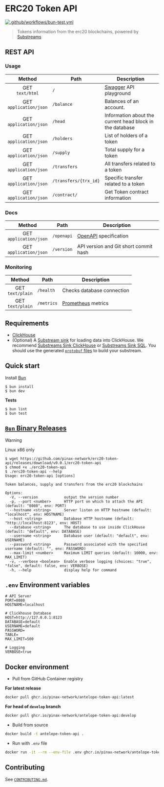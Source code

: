 # ERC20 Token API

[![.github/workflows/bun-test.yml](https://github.com/pinax-network/erc20-token-api/actions/workflows/bun-test.yml/badge.svg)](https://github.com/pinax-network/erc20-token-api/actions/workflows/bun-test.yml)

> Tokens information from the erc20 blockchains, powered by [Substreams](https://substreams.streamingfast.io/)

## REST API

### Usage

|           Method           | Path                  | Description                                              |
| :------------------------: | --------------------- | -------------------------------------------------------- |
|    GET <br>`text/html`     | `/`                   | [Swagger](https://swagger.io/) API playground            |
| GET <br>`application/json` | `/balance`            | Balances of an account.                                  |
| GET <br>`application/json` | `/head`               | Information about the current head block in the database |
| GET <br>`application/json` | `/holders`            | List of holders of a token                               |
| GET <br>`application/json` | `/supply`             | Total supply for a token                                 |
| GET <br>`application/json` | `/transfers`          | All transfers related to a token                         |
| GET <br>`application/json` | `/transfers/{trx_id}` | Specific transfer related to a token                     |
| GET <br>`application/json` | `/contract/`          | Get Token contract information                           |

### Docs

|           Method           | Path       | Description                                        |
| :------------------------: | ---------- | -------------------------------------------------- |
| GET <br>`application/json` | `/openapi` | [OpenAPI](https://www.openapis.org/) specification |
| GET <br>`application/json` | `/version` | API version and Git short commit hash              |

### Monitoring

|        Method        | Path       | Description                                  |
| :------------------: | ---------- | -------------------------------------------- |
| GET <br>`text/plain` | `/health`  | Checks database connection                   |
| GET <br>`text/plain` | `/metrics` | [Prometheus](https://prometheus.io/) metrics |

## Requirements

-   [ClickHouse](clickhouse.com/)
-   (Optional) A [Substream sink](https://substreams.streamingfast.io/reference-and-specs/glossary#sink) for loading data into ClickHouse. We recommend [Substreams Sink ClickHouse](https://github.com/pinax-network/substreams-sink-clickhouse/) or [Substreams Sink SQL](https://github.com/streamingfast/substreams-sink-sql). You should use the generated [`protobuf` files](tsp-output/@typespec/protobuf) to build your substream.

## Quick start

Install [Bun](https://bun.sh/)

```console
$ bun install
$ bun dev
```

**Tests**

```console
$ bun lint
$ bun test
```

## [`Bun` Binary Releases](https://github.com/pinax-network/erc20-token-api/releases)

> [!WARNING]
> Linux x86 only

```console
$ wget https://github.com/pinax-network/erc20-token-api/releases/download/v0.0.1/erc20-token-api
$ chmod +x ./erc20-token-api
$ ./erc20-token-api --help
Usage: erc20-token-api [options]

Token balances, supply and transfers from the erc20 blockchains

Options:
  -V, --version            output the version number
  -p, --port <number>      HTTP port on which to attach the API (default: "8080", env: PORT)
  --hostname <string>      Server listen on HTTP hostname (default: "localhost", env: HOSTNAME)
  --host <string>          Database HTTP hostname (default: "http://localhost:8123", env: HOST)
  --database <string>      The database to use inside ClickHouse (default: "default", env: DATABASE)
  --username <string>      Database user (default: "default", env: USERNAME)
  --password <string>      Password associated with the specified username (default: "", env: PASSWORD)
  --max-limit <number>     Maximum LIMIT queries (default: 10000, env: MAX_LIMIT)
  -v, --verbose <boolean>  Enable verbose logging (choices: "true", "false", default: false, env: VERBOSE)
  -h, --help               display help for command
```

## `.env` Environment variables

```env
# API Server
PORT=8080
HOSTNAME=localhost

# Clickhouse Database
HOST=http://127.0.0.1:8123
DATABASE=default
USERNAME=default
PASSWORD=
TABLE=
MAX_LIMIT=500

# Logging
VERBOSE=true
```

## Docker environment

-   Pull from GitHub Container registry

**For latest release**

```bash
docker pull ghcr.io/pinax-network/antelope-token-api:latest
```

**For head of `develop` branch**

```bash
docker pull ghcr.io/pinax-network/antelope-token-api:develop
```

-   Build from source

```bash
docker build -t antelope-token-api .
```

-   Run with `.env` file

```bash
docker run -it --rm --env-file .env ghcr.io/pinax-network/antelope-token-api
```

## Contributing

See [`CONTRIBUTING.md`](CONTRIBUTING.md).
